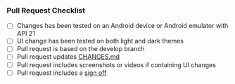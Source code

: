 ### Pull Request Checklist

<!-- Please read [CONTRIBUTING.md](https://github.com/vector-im/riotX-android/blob/develop/CONTRIBUTING.md) before submitting your pull request -->

- [ ] Changes has been tested on an Android device or Android emulator with API 21
- [ ] UI change has been tested on both light and dark themes
- [ ] Pull request is based on the develop branch
- [ ] Pull request updates [CHANGES.md](https://github.com/vector-im/element-android/blob/develop/CHANGES.md)
- [ ] Pull request includes screenshots or videos if containing UI changes
- [ ] Pull request includes a [sign off](https://github.com/matrix-org/synapse/blob/master/CONTRIBUTING.md#sign-off)
